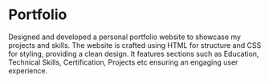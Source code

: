 # Portfolio 
Designed and developed a personal portfolio website to showcase my projects and skills. The website is crafted using HTML for structure and CSS for styling, providing a clean design. It features sections such as Education, Technical Skills, Certification, Projects etc ensuring an engaging user experience.
